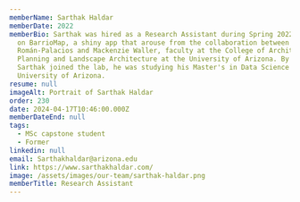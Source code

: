```yaml
---
memberName: Sarthak Haldar
memberDate: 2022
memberBio: Sarthak was hired as a Research Assistant during Spring 2022 to work
  on BarrioMap, a shiny app that arouse from the collaboration between Dr.
  Román-Palacios and Mackenzie Waller, faculty at the College of Architecture,
  Planning and Landscape Architecture at the University of Arizona. By the time
  Sarthak joined the lab, he was studying his Master's in Data Science at the
  University of Arizona.
resume: null
imageAlt: Portrait of Sarthak Haldar
order: 230
date: 2024-04-17T10:46:00.000Z
memberDateEnd: null
tags:
  - MSc capstone student
  - Former
linkedin: null
email: Sarthakhaldar@arizona.edu
link: https://www.sarthakhaldar.com/
image: /assets/images/our-team/sarthak-haldar.png
memberTitle: Research Assistant
---
```

